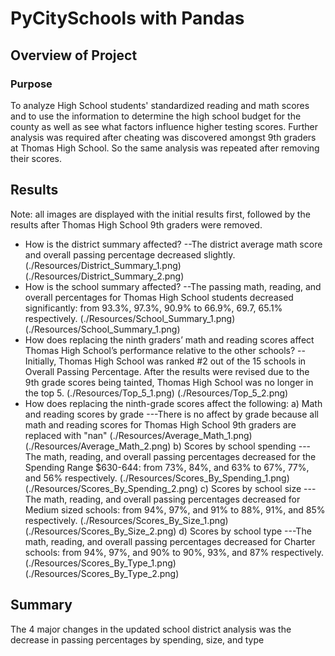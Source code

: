 # PyCitySchools with Pandas

## Overview of Project

### Purpose
To analyze High School students' standardized reading and math scores and to use the information to determine the high school budget for the county as well as see what factors influence higher testing scores.
Further analysis was required after cheating was discovered amongst 9th graders at Thomas High School. So the same analysis was repeated after removing their scores.
     
     

## Results
Note: all images are displayed with the initial results first, followed by the results after Thomas High School 9th graders were removed.
- How is the district summary affected?
--The district average math score and overall passing percentage decreased slightly.
(./Resources/District_Summary_1.png)
(./Resources/District_Summary_2.png)
- How is the school summary affected?
--The passing math, reading, and overall percentages for Thomas High School students decreased significantly: from 93.3%, 97.3%, 90.9% to 66.9%, 69.7, 65.1% respectively.
(./Resources/School_Summary_1.png)
(./Resources/School_Summary_1.png)
- How does replacing the ninth graders’ math and reading scores affect Thomas High School’s performance relative to the other schools?
--Initially, Thomas High School was ranked #2 out of the 15 schools in Overall Passing Percentage. After the results were revised due to the 9th grade scores being tainted, Thomas High School was no longer in the top 5.
(./Resources/Top_5_1.png)
(./Resources/Top_5_2.png)
- How does replacing the ninth-grade scores affect the following:
a) Math and reading scores by grade
---There is no affect by grade because all math and reading scores for Thomas High School 9th graders are replaced with "nan"
(./Resources/Average_Math_1.png)
(./Resources/Average_Math_2.png)
b) Scores by school spending
---The math, reading, and overall passing percentages decreased for the Spending Range $630-644: from 73%, 84%, and 63% to 67%, 77%, and 56% respectively.
(./Resources/Scores_By_Spending_1.png)
(./Resources/Scores_By_Spending_2.png)
c) Scores by school size
---The math, reading, and overall passing percentages decreased for Medium sized schools: from 94%, 97%, and 91% to 88%, 91%, and 85% respectively.
(./Resources/Scores_By_Size_1.png)
(./Resources/Scores_By_Size_2.png)
d) Scores by school type 
---The math, reading, and overall passing percentages decreased for Charter schools: from 94%, 97%, and 90% to 90%, 93%, and 87% respectively.
(./Resources/Scores_By_Type_1.png)
(./Resources/Scores_By_Type_2.png)
## Summary
The 4 major changes in the updated school district analysis was the decrease in passing percentages by spending, size, and type
